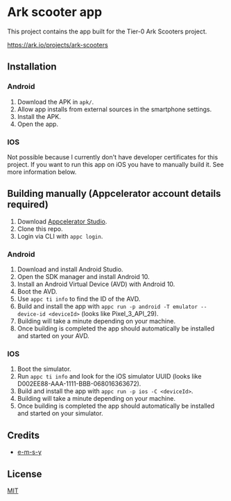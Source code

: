 # Ark scooter app
This project contains the app built for the Tier-0 Ark Scooters project. 

https://ark.io/projects/ark-scooters

## Installation
### Android
1. Download the APK in `apk/`.
2. Allow app installs from external sources in the smartphone settings.
3. Install the APK.
4. Open the app.

### IOS
Not possible because I currently don't have developer certificates for this project. If you want to run this app on iOS you have to 
manually build it. See more information below.

## Building manually (Appcelerator account details required)
1. Download [Appcelerator Studio](http://appcelerator.com).
2. Clone this repo.
3. Login via CLI with `appc login`.

### Android
1. Download and install Android Studio.
2. Open the SDK manager and install Android 10.
3. Install an Android Virtual Device (AVD) with Android 10.
4. Boot the AVD.
5. Use `appc ti info` to find the ID of the AVD.
6. Build and install the app with `appc run -p android -T emulator --device-id <deviceId>` (looks like Pixel_3_API_29).
7. Building will take a minute depending on your machine.
8. Once building is completed the app should automatically be installed and started on your AVD.

### IOS
1. Boot the simulator.
2. Run `appc ti info` and look for the iOS simulator UUID (looks like D002EE88-AAA-1111-BBB-068016363672).
3. Build and install the app with `appc run -p ios -C <deviceId>`.
4. Building will take a minute depending on your machine.
5. Once building is completed the app should automatically be installed and started on your simulator.

## Credits

- [e-m-s-y](https://github.com/e-m-s-y)

## License

[MIT](LICENSE)

